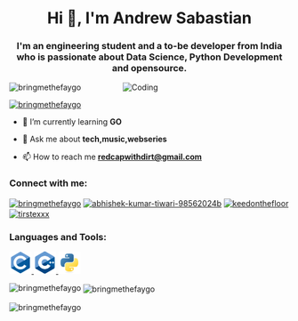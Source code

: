 <h1 align="center">Hi 👋, I'm Andrew Sabastian</h1>
<h3 align="center">I'm an engineering student and a to-be developer from India who is passionate about Data Science, Python Development and opensource.</h3>
<img align="right" alt="Coding" width="300" src=https://media.tenor.com/VpZ2Nf5gdRYAAAAC/pc-banging.gif">

<p align="left"> <img src="https://komarev.com/ghpvc/?username=bringmethefaygo&label=Profile%20views&color=0e75b6&style=flat" alt="bringmethefaygo" /> </p>

<p align="left"> <a href="https://twitter.com/bringmethefaygo" target="blank"><img src="https://img.shields.io/twitter/follow/bringmethefaygo?logo=twitter&style=for-the-badge" alt="bringmethefaygo" /></a> </p>

- 🌱 I’m currently learning **GO**

- 💬 Ask me about **tech,music,webseries**

- 📫 How to reach me **redcapwithdirt@gmail.com**

<h3 align="left">Connect with me:</h3>
<p align="left">
<a href="https://twitter.com/bringmethefaygo" target="blank"><img align="center" src="https://raw.githubusercontent.com/rahuldkjain/github-profile-readme-generator/master/src/images/icons/Social/twitter.svg" alt="bringmethefaygo" height="30" width="40" /></a>
<a href="https://linkedin.com/in/abhishek-kumar-tiwari-98562024b" target="blank"><img align="center" src="https://raw.githubusercontent.com/rahuldkjain/github-profile-readme-generator/master/src/images/icons/Social/linked-in-alt.svg" alt="abhishek-kumar-tiwari-98562024b" height="30" width="40" /></a>
<a href="https://instagram.com/keedonthefloor" target="blank"><img align="center" src="https://raw.githubusercontent.com/rahuldkjain/github-profile-readme-generator/master/src/images/icons/Social/instagram.svg" alt="keedonthefloor" height="30" width="40" /></a>
<a href="https://www.leetcode.com/tirstexxx" target="blank"><img align="center" src="https://raw.githubusercontent.com/rahuldkjain/github-profile-readme-generator/master/src/images/icons/Social/leet-code.svg" alt="tirstexxx" height="30" width="40" /></a>
</p>

<h3 align="left">Languages and Tools:</h3>
<p align="left"> <a href="https://www.cprogramming.com/" target="_blank" rel="noreferrer"> <img src="https://raw.githubusercontent.com/devicons/devicon/master/icons/c/c-original.svg" alt="c" width="40" height="40"/> </a> <a href="https://www.w3schools.com/cpp/" target="_blank" rel="noreferrer"> <img src="https://raw.githubusercontent.com/devicons/devicon/master/icons/cplusplus/cplusplus-original.svg" alt="cplusplus" width="40" height="40"/> </a> <a href="https://www.python.org" target="_blank" rel="noreferrer"> <img src="https://raw.githubusercontent.com/devicons/devicon/master/icons/python/python-original.svg" alt="python" width="40" height="40"/> </a> </p>

<p><img align="left" src="https://github-readme-stats.vercel.app/api/top-langs?username=bringmethefaygo&show_icons=true&locale=en&layout=compact" alt="bringmethefaygo" /></p>

<p>&nbsp;<img align="center" src="https://github-readme-stats.vercel.app/api?username=bringmethefaygo&show_icons=true&locale=en" alt="bringmethefaygo" /></p>

<p><img align="center" src="https://github-readme-streak-stats.herokuapp.com/?user=bringmethefaygo&" alt="bringmethefaygo" /></p>
